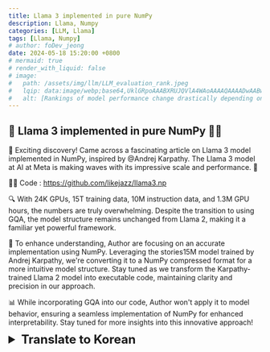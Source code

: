 ```yaml
---
title: Llama 3 implemented in pure NumPy
description: Llama, Numpy
categories: [LLM, Llama]
tags: [Llama, Numpy]
# author: foDev_jeong
date: 2024-05-18 15:20:00 +0800
# mermaid: true
# render_with_liquid: false
# image:
#   path: /assets/img/llm/LLM_evaluation_rank.jpeg
#   lqip: data:image/webp;base64,UklGRpoAAABXRUJQVlA4WAoAAAAQAAAADwAABwAAQUxQSDIAAAARL0AmbZurmr57yyIiqE8oiG0bejIYEQTgqiDA9vqnsUSI6H+oAERp2HZ65qP/VIAWAFZQOCBCAAAA8AEAnQEqEAAIAAVAfCWkAALp8sF8rgRgAP7o9FDvMCkMde9PK7euH5M1m6VWoDXf2FkP3BqV0ZYbO6NA/VFIAAAA
#   alt: [Rankings of model performance change drastically depending on which LLM is used as the judge on KILT-NQ]
---
```



## 🦙 Llama 3 implemented in pure NumPy 👩‍🔬

🚀 Exciting discovery! Came across a fascinating article on Llama 3 model implemented in NumPy, inspired by @Andrej Karpathy. The Llama 3 model at AI at Meta is making waves with its impressive scale and performance. 🌟

🧑‍💻 Code : <https://github.com/likejazz/llama3.np>

🔍 With 24K GPUs, 15T training data, 10M instruction data, and 1.3M GPU hours, the numbers are truly overwhelming. Despite the transition to using GQA, the model structure remains unchanged from Llama 2, making it a familiar yet powerful framework.

🧠 To enhance understanding, Author are focusing on an accurate implementation using NumPy. Leveraging the stories15M model trained by Andrej Karpathy, we're converting it to a NumPy compressed format for a more intuitive model structure. Stay tuned as we transform the Karpathy-trained Llama 2 model into executable code, maintaining clarity and precision in our approach.

📊 While incorporating GQA into our code, Author won't apply it to model behavior, ensuring a seamless implementation of NumPy for enhanced interpretability. Stay tuned for more insights into this innovative approach! 


<object data="/assets/img/llm/Llama3_implemeted_in_pure_Numpy.pdf" width="100%" height="450" type='application/pdf'></object>


<details markdown="1">
<summary style= "font-size:24px; line-height:24px; font-weight:bold; cursor:pointer;" > Translate to Korean </summary>

* * * 

🦙 순수 NumPy👩 🔬로 구현된 라마 3

🚀 흥미 진진한 발견! @Andrej Karpathy에서 영감을 받아 NumPy에서 구현 된 Llama 3 모델에 대한 흥미로운 기사를 발견했습니다. AI at Meta 의 라마 3 모델은 인상적인 규모와 성능으로 파장을 일으키고 있습니다. 🌟

🧑 코드 : <https://github.com/likejazz/llama3.np>

🔍 24K GPU, 15T 훈련 데이터, 10M 명령 데이터 및 1.3M GPU 시간을 사용하면 그 수치는 정말 압도적입니다. GQA를 사용하기로 전환했음에도 불구하고 모델 구조는 Llama 2에서 변경되지 않아 친숙하면서도 강력한 프레임워크가 되었습니다.

🧠 이해를 돕기 위해 저자는 NumPy를 사용하여 정확하게 구현하는 데 중점을 두고 있습니다. Andrej Karpathy가 훈련한 stories15M 모델을 활용하여 보다 직관적인 모델 구조를 위해 NumPy 압축 형식으로 변환하고 있습니다. Karpathy가 훈련한 Llama 2 모델을 실행 가능한 코드로 변환하여 접근 방식의 명확성과 정밀도를 유지하는 동안 계속 지켜봐 주십시오.

📊 GQA를 코드에 통합하는 동안 작성자는 GQA를 모델 동작에 적용하지 않으므로 해석 가능성을 높이기 위해 NumPy를 원활하게 구현할 수 있습니다. 이 혁신적인 접근 방식에 대한 더 많은 통찰력을 계속 지켜봐 주십시오! 

</details>


